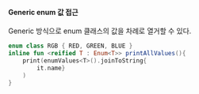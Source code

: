 #### Generic enum 값 접근
Generic 방식으로 enum 클래스의 값을 차례로 열거할 수 있다.
```Kotlin
enum class RGB { RED, GREEN, BLUE }
inline fun <reified T : Enum<T>> printAllValues(){
    print(enumValues<T>().joinToString{
        it.name}
    )
}
```
